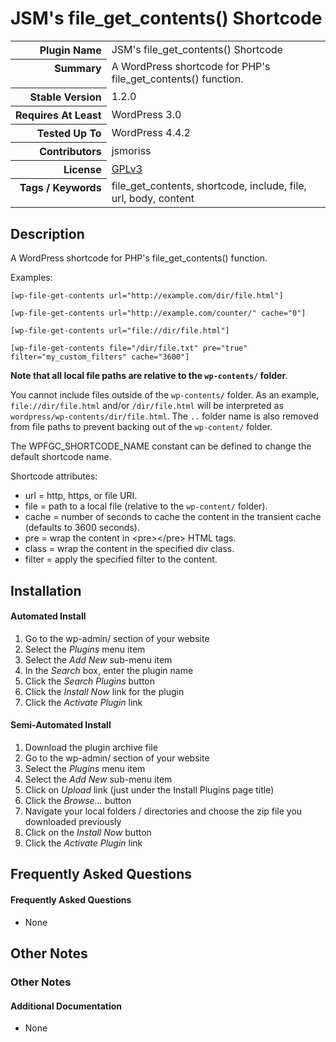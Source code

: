 <h1>JSM&#039;s file_get_contents() Shortcode</h1>

<table>
<tr><th align="right" valign="top" nowrap>Plugin Name</th><td>JSM&#039;s file_get_contents() Shortcode</td></tr>
<tr><th align="right" valign="top" nowrap>Summary</th><td>A WordPress shortcode for PHP&#039;s file_get_contents() function.</td></tr>
<tr><th align="right" valign="top" nowrap>Stable Version</th><td>1.2.0</td></tr>
<tr><th align="right" valign="top" nowrap>Requires At Least</th><td>WordPress 3.0</td></tr>
<tr><th align="right" valign="top" nowrap>Tested Up To</th><td>WordPress 4.4.2</td></tr>
<tr><th align="right" valign="top" nowrap>Contributors</th><td>jsmoriss</td></tr>
<tr><th align="right" valign="top" nowrap>License</th><td><a href="http://www.gnu.org/licenses/gpl.txt">GPLv3</a></td></tr>
<tr><th align="right" valign="top" nowrap>Tags / Keywords</th><td>file_get_contents, shortcode, include, file, url, body, content</td></tr>
</table>

<h2>Description</h2>

<p>A WordPress shortcode for PHP's file_get_contents() function.</p>

<p>Examples:</p>

<pre><code>[wp-file-get-contents url="http://example.com/dir/file.html"]

[wp-file-get-contents url="http://example.com/counter/" cache="0"]

[wp-file-get-contents url="file://dir/file.html"]

[wp-file-get-contents file="/dir/file.txt" pre="true" filter="my_custom_filters" cache="3600"]
</code></pre>

<p><strong>Note that all local file paths are relative to the <code>wp-contents/</code> folder</strong>.</p>

<p>You cannot include files outside of the <code>wp-contents/</code> folder. As an example, <code>file://dir/file.html</code> and/or <code>/dir/file.html</code> will be interpreted as <code>wordpress/wp-contents/dir/file.html</code>. The <code>..</code> folder name is also removed from file paths to prevent backing out of the <code>wp-content/</code> folder.</p>

<p>The WPFGC_SHORTCODE_NAME constant can be defined to change the default shortcode name.</p>

<p>Shortcode attributes:</p>

<ul>
<li>url = http, https, or file URI.</li>
<li>file = path to a local file (relative to the <code>wp-content/</code> folder).</li>
<li>cache = number of seconds to cache the content in the transient cache (defaults to 3600 seconds).</li>
<li>pre = wrap the content in &lt;pre&gt;&lt;/pre&gt; HTML tags.</li>
<li>class = wrap the content in the specified div class.</li>
<li>filter = apply the specified filter to the content.</li>
</ul>


<h2>Installation</h2>

<h4>Automated Install</h4>

<ol>
<li>Go to the wp-admin/ section of your website</li>
<li>Select the <em>Plugins</em> menu item</li>
<li>Select the <em>Add New</em> sub-menu item</li>
<li>In the <em>Search</em> box, enter the plugin name</li>
<li>Click the <em>Search Plugins</em> button</li>
<li>Click the <em>Install Now</em> link for the plugin</li>
<li>Click the <em>Activate Plugin</em> link</li>
</ol>

<h4>Semi-Automated Install</h4>

<ol>
<li>Download the plugin archive file</li>
<li>Go to the wp-admin/ section of your website</li>
<li>Select the <em>Plugins</em> menu item</li>
<li>Select the <em>Add New</em> sub-menu item</li>
<li>Click on <em>Upload</em> link (just under the Install Plugins page title)</li>
<li>Click the <em>Browse...</em> button</li>
<li>Navigate your local folders / directories and choose the zip file you downloaded previously</li>
<li>Click on the <em>Install Now</em> button</li>
<li>Click the <em>Activate Plugin</em> link</li>
</ol>


<h2>Frequently Asked Questions</h2>

<h4>Frequently Asked Questions</h4>

<ul>
<li>None</li>
</ul>


<h2>Other Notes</h2>

<h3>Other Notes</h3>
<h4>Additional Documentation</h4>

<ul>
<li>None</li>
</ul>

